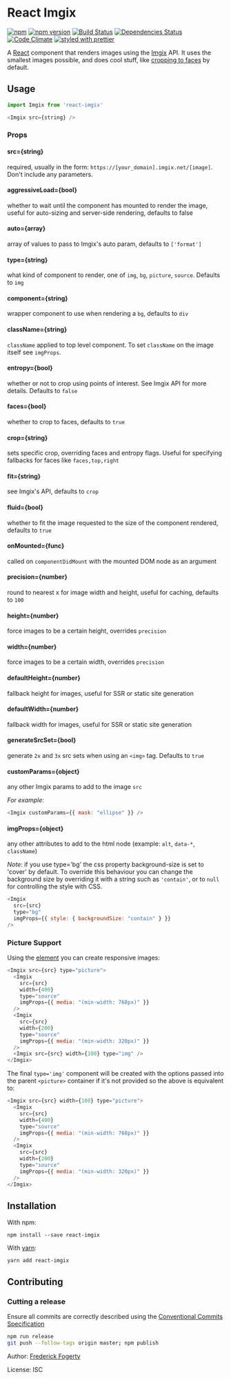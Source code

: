 # React Imgix

[![npm](https://img.shields.io/npm/dm/react-imgix.svg)](https://www.npmjs.com/package/react-imgix)
[![npm version](https://img.shields.io/npm/v/react-imgix.svg)](https://www.npmjs.com/package/react-imgix)
[![Build Status](https://travis-ci.org/imgix/react-imgix.svg?branch=master)](https://travis-ci.org/imgix/react-imgix)
[![Dependencies Status](https://david-dm.org/imgix/react-imgix.svg)](https://david-dm.org/imgix/react-imgix)
[![Code Climate](https://codeclimate.com/github/imgix/react-imgix/badges/gpa.svg)](https://codeclimate.com/github/imgix/react-imgix)
[![styled with prettier](https://img.shields.io/badge/styled_with-prettier-ff69b4.svg)](https://github.com/prettier/prettier)

A [React](https://facebook.github.io/react/) component that renders images using the [Imgix](https://www.imgix.com/) API. It uses the smallest images possible, and does cool stuff, like [cropping to faces](https://www.imgix.com/docs/reference/size#param-crop) by default.

## Usage

```js
import Imgix from 'react-imgix'

<Imgix src={string} />
```

### Props

#### src={string}

required, usually in the form: `https://[your_domain].imgix.net/[image]`. Don't include any parameters.

#### aggressiveLoad={bool}

whether to wait until the component has mounted to render the image, useful for auto-sizing and server-side rendering, defaults to false

#### auto={array}

array of values to pass to Imgix's auto param, defaults to `['format']`

#### type={string}

what kind of component to render, one of `img`, `bg`, `picture`, `source`. Defaults to `img`

#### component={string}

wrapper component to use when rendering a `bg`, defaults to `div`

#### className={string}

`className` applied to top level component. To set `className` on the image itself see `imgProps`.

#### entropy={bool}

whether or not to crop using points of interest. See Imgix API for more details. Defaults to `false`

#### faces={bool}

whether to crop to faces, defaults to `true`

#### crop={string}

sets specific crop, overriding faces and entropy flags. Useful for specifying fallbacks for faces like `faces,top,right`

#### fit={string}

see Imgix's API, defaults to `crop`

#### fluid={bool}

whether to fit the image requested to the size of the component rendered, defaults to `true`

#### onMounted={func}

called on `componentDidMount` with the mounted DOM node as an argument

#### precision={number}

round to nearest x for image width and height, useful for caching, defaults to `100`

#### height={number}

force images to be a certain height, overrides `precision`

#### width={number}

force images to be a certain width, overrides `precision`

#### defaultHeight={number}

fallback height for images, useful for SSR or static site generation

#### defaultWidth={number}

fallback width for images, useful for SSR or static site generation

#### generateSrcSet={bool}

generate `2x` and `3x` src sets when using an `<img>` tag. Defaults to `true`

#### customParams={object}

any other Imgix params to add to the image `src`

_For example_:

```js
<Imgix customParams={{ mask: "ellipse" }} />
```

#### imgProps={object}

any other attributes to add to the html node (example: `alt`, `data-*`, `className`)

_Note_: if you use type='bg' the css property background-size is set to 'cover' by default. To override this behaviour you can change the background size by overriding it with a string such as `'contain'`, or to `null` for controlling the style with CSS.

```js
<Imgix
  src={src}
  type="bg"
  imgProps={{ style: { backgroundSize: "contain" } }}
/>
```

### Picture Support

Using the [<picture> element](https://docs.imgix.com/tutorials/using-imgix-picture-element) you can create responsive images:

```js
<Imgix src={src} type="picture">
  <Imgix
    src={src}
    width={400}
    type="source"
    imgProps={{ media: "(min-width: 768px)" }}
  />
  <Imgix
    src={src}
    width={200}
    type="source"
    imgProps={{ media: "(min-width: 320px)" }}
  />
  <Imgix src={src} width={100} type="img" />
</Imgix>
```

The final `type='img'` component will be created with the options passed into the parent `<picture>` container if it's not provided so the above is equivalent to:

```js
<Imgix src={src} width={100} type="picture">
  <Imgix
    src={src}
    width={400}
    type="source"
    imgProps={{ media: "(min-width: 768px)" }}
  />
  <Imgix
    src={src}
    width={200}
    type="source"
    imgProps={{ media: "(min-width: 320px)" }}
  />
</Imgix>
```

## Installation

With npm:

```
npm install --save react-imgix
```

With [yarn](https://yarnpkg.com):

```
yarn add react-imgix
```

## Contributing

### Cutting a release

Ensure all commits are correctly described using the [Conventional Commits Specification](https://conventionalcommits.org/)

```sh
npm run release
git push --follow-tags origin master; npm publish
```

Author: [Frederick Fogerty](http://twitter.com/fredfogerty)

License: ISC
